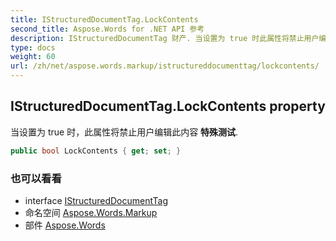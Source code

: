 ```yaml
---
title: IStructuredDocumentTag.LockContents
second_title: Aspose.Words for .NET API 参考
description: IStructuredDocumentTag 财产. 当设置为 true 时此属性将禁止用户编辑此内容 特殊测试.
type: docs
weight: 60
url: /zh/net/aspose.words.markup/istructureddocumenttag/lockcontents/
---
```

## IStructuredDocumentTag.LockContents property

当设置为 true 时，此属性将禁止用户编辑此内容 **特殊测试**.

```csharp
public bool LockContents { get; set; }
```

### 也可以看看

* interface [IStructuredDocumentTag](../)
* 命名空间 [Aspose.Words.Markup](../../istructureddocumenttag/)
* 部件 [Aspose.Words](../../../)


